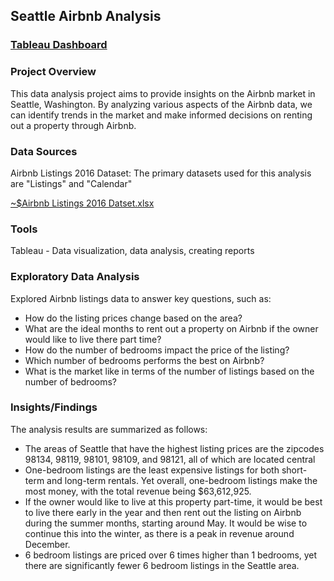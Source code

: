 ## Seattle Airbnb Analysis

### [Tableau Dashboard](https://public.tableau.com/app/profile/g.klein/viz/TableauSeattleAirBnBMarketAnalysis/Dashboard2)

### Project Overview

This data analysis project aims to provide insights on the Airbnb market in Seattle, Washington. By analyzing various aspects of the Airbnb data, we can identify trends in the market and make informed decisions on renting out a property through Airbnb.

### Data Sources

Airbnb Listings 2016 Dataset: The primary datasets used for this analysis are "Listings" and "Calendar"

[~$Airbnb Listings 2016 Datset.xlsx](https://github.com/Kleiner7/Seattle_AirBnB_Analysis/files/15134794/Airbnb.Listings.2016.Datset.xlsx)

### Tools

Tableau - Data visualization, data analysis, creating reports

### Exploratory Data Analysis 

Explored Airbnb listings data to answer key questions, such as:

- How do the listing prices change based on the area?
- What are the ideal months to rent out a property on Airbnb if the owner would like to live there part time?
- How do the number of bedrooms impact the price of the listing?
- Which number of bedrooms performs the best on Airbnb?
- What is the market like in terms of the number of listings based on the number of bedrooms?

### Insights/Findings
The analysis results are summarized as follows:
- The areas of Seattle that have the highest listing prices are the zipcodes 98134, 98119, 98101, 98109, and 98121, all of which are located central
- One-bedroom listings are the least expensive listings for both short-term and long-term rentals. Yet overall, one-bedroom listings make the most money, with the total revenue being $63,612,925.
- If the owner would like to live at this property part-time, it would be best to live there early in the year and then rent out the listing on Airbnb during the summer months, starting around May. It would be wise to continue this into the winter, as there is a peak in revenue around December.
- 6 bedroom listings are priced over 6 times higher than 1 bedrooms, yet there are significantly fewer 6 bedroom listings in the Seattle area.


